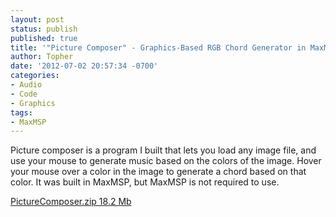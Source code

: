 ```yaml
---
layout: post
status: publish
published: true
title: '"Picture Composer" - Graphics-Based RGB Chord Generator in MaxMSP'
author: Topher
date: '2012-07-02 20:57:34 -0700'
categories:
- Audio
- Code
- Graphics
tags:
- MaxMSP
---
```


Picture composer is a program I built that lets you load any image file, and use your mouse to generate music based on the colors of the image.  Hover your mouse over a color in the image to generate a chord based on that color.  It was built in MaxMSP, but MaxMSP is not required to use.

[PictureComposer.zip 18.2 Mb](http://www.tophersaunders.com/PictureComposer.zip)
